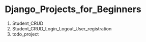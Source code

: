 # Django_Projects_for_Beginners

1. Student_CRUD
2. Student_CRUD_Login_Logout_User_registration
3. todo_project

